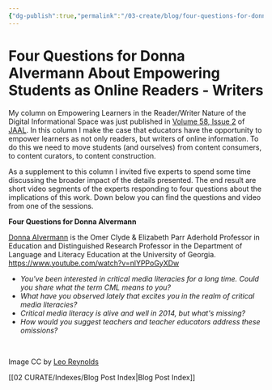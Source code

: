 ```yaml
---
{"dg-publish":true,"permalink":"/03-create/blog/four-questions-for-donna-alvermann-about-empowering-students-as-online-readers-writers/","title":"Four Questions for Donna Alvermann About Empowering Students as Online Readers/Writers","tags":["online-collaborative-inquiry","online-content-construction","online-reading-comprehension","orms"]}
---
```


# Four Questions for Donna Alvermann About Empowering Students as Online Readers - Writers

My column on Empowering Learners in the Reader/Writer Nature of the Digital Informational Space was just published in [Volume 58, Issue 2](http://onlinelibrary.wiley.com/doi/10.1002/jaal.2014.58.issue-2/issuetoc) of [JAAL](http://onlinelibrary.wiley.com/journal/10.1002/(ISSN)1936-2706). In this column I make the case that educators have the opportunity to empower learners as not only readers, but writers of online information. To do this we need to move students (and ourselves) from content consumers, to content curators, to content construction.

As a supplement to this column I invited five experts to spend some time discussing the broader impact of the details presented. The end result are short video segments of the experts responding to four questions about the implications of this work. Down below you can find the questions and video from one of the sessions.

**Four Questions for Donna Alvermann**

[Donna Alvermann](https://twitter.com/diglitalvermann) is the Omer Clyde & Elizabeth Parr Aderhold Professor in Education and Distinguished Research Professor in the Department of Language and Literacy Education at the University of Georgia. https://www.youtube.com/watch?v=nlYPPoGyXDw

- _You've been interested in critical media literacies for a long time. Could you share what the term CML means to you?_
- _What have you observed lately that excites you in the realm of critical media literacies?_
- _Critical media literacy is alive and well in 2014, but what's missing?_ 
- _How would you suggest teachers and teacher educators address these omissions?_

 

Image CC by [Leo Reynolds](https://www.flickr.com/photos/lwr/13421955434/in/photolist-ms42JJ-9ksxQa-b769vZ-HMUG1-5q3kuz-7x9bYE-8k8pgk-58vQCQ-cBFFBS-mtSxtz-6mLhjb-625FMD-pi9pQ3-2FNUzm-8ChFDT-nh56ww-4mzmoq-qJ8iU-dYwzsm-tS1tw-fGyo6Q-dHUxPF-5GLFEo-5Y5kW-pzZZC-9ESmzs-93aPCq-wTgzo-7mp3wi-f1ptJi-2eVMS6-bAd4AH-gh9ghW-26nEG-hoMcw-ubFWa-bpxrqs-4ms8ZA-5DeuzB-7xN3UW-5uf2Ue-cJ4Gnh-7ssZNn-8JkcMH-57gbdz-8p2AtP-3pHNnz-5mp14-bwjggh-bhyT8B)

[[02 CURATE/Indexes/Blog Post Index\|Blog Post Index]]